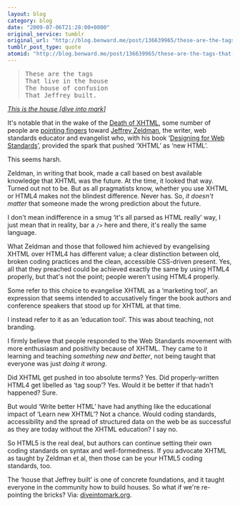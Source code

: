 ```yaml
---
layout: blog
category: blog
date: "2009-07-06T21:28:00+0000"
original_service: tumblr
original_url: "http://blog.benward.me/post/136639965/these-are-the-tags-that-live-in-the-house-the"
tumblr_post_type: quote
atomid: "http://blog.benward.me/post/136639965/these-are-the-tags-that-live-in-the-house-the"
---
```

> <pre class='poetry'>These are the tags
> That live in the house
> The house of confusion
> That Jeffrey built.</pre>

<cite><a href="http://diveintomark.org/archives/2009/07/06/this-is-the-house">This is the house [dive into mark]</a></cite>

It's notable that in the wake of the [Death of XHTML](http://www.w3.org/2009/06/xhtml-faq.html), some number of people are [pointing fingers](http://www.zeldman.com/2009/07/02/xhtml-wtf/#comment-44001) toward [Jeffrey Zeldman](http://zeldman.com), the writer, web standards educator and evangelist who, with his book ‘[Designing for Web Standards](http://www.zeldman.com/dwws/)’, provided the spark that pushed ‘XHTML’ as ‘new HTML’.

This seems harsh.

Zeldman, in writing that book, made a call based on best available knowledge that XHTML was the future. At the time, it looked that way. Turned out not to be. But as all pragmatists know, whether you use XHTML or HTML4 makes not the blindest difference. Never has. So, _it doesn't matter_ that someone made the wrong prediction about the future.

I don't mean indifference in a smug ‘it's all parsed as HTML really’ way, I just mean that in reality, bar a `/>` here and there, it's really the same language.

What Zeldman and those that followed him achieved by evangelising XHTML over HTML4 has different value; a clear distinction between old, broken coding practices and the clean, accessible CSS-driven present. Yes, all that they preached could be achieved exactly the same by using HTML4 properly, but that's not the point; people weren't using HTML4 properly.

Some refer to this choice to evangelise XHTML as a ‘marketing tool’, an expression that seems intended to accusatively finger the book authors and conference speakers that stood up for XHTML at that time.

I instead refer to it as an ‘education tool’. This was about teaching, not branding.

I firmly believe that people responded to the Web Standards movement with more enthusiasm and positivity because of XHTML. They came to it learning and teaching _something new and better_,  not being taught that everyone was just _doing it wrong_.

Did XHTML get pushed in too absolute terms? Yes. Did properly-written HTML4 get libelled as ‘tag soup’? Yes. Would it be better if that hadn't happened? Sure.

But would ‘Write better HTML’ have had anything like the educational impact of ‘Learn new XHTML’? Not a chance. Would coding standards, accessibility and the spread of structured data on the web be as successful as they are today without the XHTML education? I say no.

So HTML5 is the real deal, but authors can continue setting their own coding standards on syntax and well-formedness. If you advocate XHTML as taught by Zeldman et al, then those can be your HTML5 coding standards, too.

The ‘house that Jeffrey built’ is one of concrete foundations, and it taught everyone in the community how to build houses. So what if we're re-pointing the bricks?
Via: [diveintomark.org](http://diveintomark.org/archives/2009/07/06/this-is-the-house).